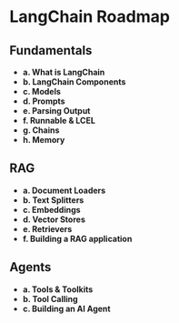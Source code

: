 # LangChain Roadmap

## Fundamentals

- **a. What is LangChain**
- **b. LangChain Components**
- **c. Models**
- **d. Prompts**
- **e. Parsing Output**
- **f. Runnable & LCEL**
- **g. Chains**
- **h. Memory**

## RAG

- **a. Document Loaders**
- **b. Text Splitters**
- **c. Embeddings**
- **d. Vector Stores**
- **e. Retrievers**
- **f. Building a RAG application**

## Agents

- **a. Tools & Toolkits**
- **b. Tool Calling**
- **c. Building an AI Agent**

